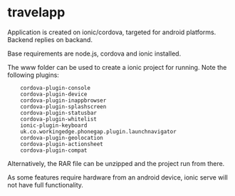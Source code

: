 # travelapp

Application is created on ionic/cordova, targeted for android platforms. Backend replies on backand.

Base requirements are node.js, cordova and ionic installed.

The www folder can be used to create a ionic project for running. Note the following plugins:

        cordova-plugin-console
        cordova-plugin-device
        cordova-plugin-inappbrowser
        cordova-plugin-splashscreen
        cordova-plugin-statusbar
        cordova-plugin-whitelist
        ionic-plugin-keyboard
        uk.co.workingedge.phonegap.plugin.launchnavigator
        cordova-plugin-geolocation
        cordova-plugin-actionsheet
        cordova-plugin-compat
        
Alternatively, the RAR file can be unzipped and the project run from there.

As some features require hardware from an android device, ionic serve will not have full functionality.
